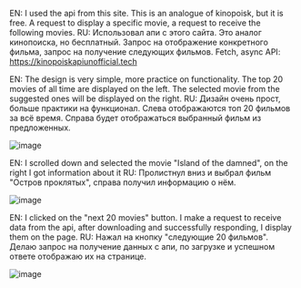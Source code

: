 EN: I used the api from this site. This is an analogue of kinopoisk, but it is free. A request to display a specific movie, a request to receive the following movies.
RU: Использовал апи с этого сайта. Это аналог кинопоиска, но бесплатный. Запрос на отображение конкретного фильма, запрос на получение следующих фильмов.
Fetch, async
API: https://kinopoiskapiunofficial.tech

EN: The design is very simple, more practice on functionality. The top 20 movies of all time are displayed on the left. The selected movie from the suggested ones will be displayed on the right.
RU: Дизайн очень прост, больше практики на функционал. Слева отображаются топ 20 фильмов за всё время. Справа будет отображаться выбранный фильм из предложенных.

![image](https://github.com/NikWither/onlineCinema/assets/74288513/16d21adb-4e31-44b1-b1a7-cb54170b6ce8)

EN: I scrolled down and selected the movie "Island of the damned", on the right I got information about it
RU: Пролистнул вниз и выбрал фильм "Остров проклятых", справа получил информацию о нём.

![image](https://github.com/NikWither/onlineCinema/assets/74288513/66a6035f-f204-43e0-bfee-21b610e11bdc)

EN: I clicked on the "next 20 movies" button. I make a request to receive data from the api, after downloading and successfully responding, I display them on the page.
RU: Нажал на кнопку "следующие 20 фильмов". Делаю запрос на получение данных с апи, по загрузке и успешном ответе отображаю их на странице.

![image](https://github.com/NikWither/onlineCinema/assets/74288513/63104edf-937e-4bdb-89c6-33f7c008224e)
